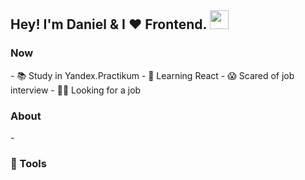 <h2>Hey! I'm Daniel & I ❤️ Frontend. <img src="https://i.imgur.com/nRiflC0.gif" width="30"></h2>

<h3>Now</h3>
- 📚 Study in Yandex.Practikum
- 🌱 Learning React
- 😱 Scared of job interview
- 👨‍💻 Looking for a job

<h3>About</h3>
- 


<h3>🔨 Tools</h3>
